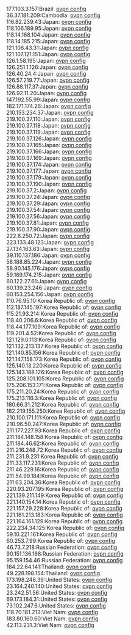 177.103.3.157:Brazil: [ovpn config](vpn/177_103_3_157.ovpn)  
36.37.181.209:Cambodia: [ovpn config](vpn/36_37_181_209.ovpn)  
116.82.239.43:Japan: [ovpn config](vpn/116_82_239_43.ovpn)  
118.106.189.95:Japan: [ovpn config](vpn/118_106_189_95.ovpn)  
118.14.168.104:Japan: [ovpn config](vpn/118_14_168_104.ovpn)  
118.14.185.215:Japan: [ovpn config](vpn/118_14_185_215.ovpn)  
121.106.43.31:Japan: [ovpn config](vpn/121_106_43_31.ovpn)  
121.107.121.151:Japan: [ovpn config](vpn/121_107_121_151.ovpn)  
126.1.58.195:Japan: [ovpn config](vpn/126_1_58_195.ovpn)  
126.251.1.126:Japan: [ovpn config](vpn/126_251_1_126.ovpn)  
126.40.24.4:Japan: [ovpn config](vpn/126_40_24_4.ovpn)  
126.57.219.77:Japan: [ovpn config](vpn/126_57_219_77.ovpn)  
126.88.117.37:Japan: [ovpn config](vpn/126_88_117_37.ovpn)  
126.92.11.20:Japan: [ovpn config](vpn/126_92_11_20.ovpn)  
147.192.55.99:Japan: [ovpn config](vpn/147_192_55_99.ovpn)  
182.171.174.26:Japan: [ovpn config](vpn/182_171_174_26.ovpn)  
210.153.234.37:Japan: [ovpn config](vpn/210_153_234_37.ovpn)  
219.100.37.110:Japan: [ovpn config](vpn/219_100_37_110.ovpn)  
219.100.37.118:Japan: [ovpn config](vpn/219_100_37_118.ovpn)  
219.100.37.119:Japan: [ovpn config](vpn/219_100_37_119.ovpn)  
219.100.37.126:Japan: [ovpn config](vpn/219_100_37_126.ovpn)  
219.100.37.165:Japan: [ovpn config](vpn/219_100_37_165.ovpn)  
219.100.37.166:Japan: [ovpn config](vpn/219_100_37_166.ovpn)  
219.100.37.169:Japan: [ovpn config](vpn/219_100_37_169.ovpn)  
219.100.37.174:Japan: [ovpn config](vpn/219_100_37_174.ovpn)  
219.100.37.177:Japan: [ovpn config](vpn/219_100_37_177.ovpn)  
219.100.37.179:Japan: [ovpn config](vpn/219_100_37_179.ovpn)  
219.100.37.190:Japan: [ovpn config](vpn/219_100_37_190.ovpn)  
219.100.37.2:Japan: [ovpn config](vpn/219_100_37_2.ovpn)  
219.100.37.24:Japan: [ovpn config](vpn/219_100_37_24.ovpn)  
219.100.37.29:Japan: [ovpn config](vpn/219_100_37_29.ovpn)  
219.100.37.54:Japan: [ovpn config](vpn/219_100_37_54.ovpn)  
219.100.37.56:Japan: [ovpn config](vpn/219_100_37_56.ovpn)  
219.100.37.81:Japan: [ovpn config](vpn/219_100_37_81.ovpn)  
219.100.37.90:Japan: [ovpn config](vpn/219_100_37_90.ovpn)  
222.8.250.72:Japan: [ovpn config](vpn/222_8_250_72.ovpn)  
223.133.48.123:Japan: [ovpn config](vpn/223_133_48_123.ovpn)  
27.134.163.63:Japan: [ovpn config](vpn/27_134_163_63.ovpn)  
39.110.137.186:Japan: [ovpn config](vpn/39_110_137_186.ovpn)  
58.188.85.224:Japan: [ovpn config](vpn/58_188_85_224.ovpn)  
58.90.145.176:Japan: [ovpn config](vpn/58_90_145_176.ovpn)  
59.169.174.215:Japan: [ovpn config](vpn/59_169_174_215.ovpn)  
60.122.27.61:Japan: [ovpn config](vpn/60_122_27_61.ovpn)  
60.139.23.246:Japan: [ovpn config](vpn/60_139_23_246.ovpn)  
60.153.254.156:Japan: [ovpn config](vpn/60_153_254_156.ovpn)  
110.76.95.10:Korea Republic of: [ovpn config](vpn/110_76_95_10.ovpn)  
112.187.145.197:Korea Republic of: [ovpn config](vpn/112_187_145_197.ovpn)  
115.21.93.214:Korea Republic of: [ovpn config](vpn/115_21_93_214.ovpn)  
118.40.206.6:Korea Republic of: [ovpn config](vpn/118_40_206_6.ovpn)  
118.44.177.109:Korea Republic of: [ovpn config](vpn/118_44_177_109.ovpn)  
119.201.4.52:Korea Republic of: [ovpn config](vpn/119_201_4_52.ovpn)  
121.129.0.113:Korea Republic of: [ovpn config](vpn/121_129_0_113.ovpn)  
121.132.213.137:Korea Republic of: [ovpn config](vpn/121_132_213_137.ovpn)  
121.140.85.156:Korea Republic of: [ovpn config](vpn/121_140_85_156.ovpn)  
121.147.158.173:Korea Republic of: [ovpn config](vpn/121_147_158_173.ovpn)  
125.140.13.220:Korea Republic of: [ovpn config](vpn/125_140_13_220.ovpn)  
125.143.188.126:Korea Republic of: [ovpn config](vpn/125_143_188_126.ovpn)  
125.208.101.105:Korea Republic of: [ovpn config](vpn/125_208_101_105.ovpn)  
175.206.153.171:Korea Republic of: [ovpn config](vpn/175_206_153_171.ovpn)  
175.211.20.24:Korea Republic of: [ovpn config](vpn/175_211_20_24.ovpn)  
175.213.116.3:Korea Republic of: [ovpn config](vpn/175_213_116_3.ovpn)  
180.66.31.212:Korea Republic of: [ovpn config](vpn/180_66_31_212.ovpn)  
182.219.155.250:Korea Republic of: [ovpn config](vpn/182_219_155_250.ovpn)  
210.100.171.111:Korea Republic of: [ovpn config](vpn/210_100_171_111.ovpn)  
210.96.50.247:Korea Republic of: [ovpn config](vpn/210_96_50_247.ovpn)  
211.177.227.93:Korea Republic of: [ovpn config](vpn/211_177_227_93.ovpn)  
211.184.148.158:Korea Republic of: [ovpn config](vpn/211_184_148_158.ovpn)  
211.184.46.62:Korea Republic of: [ovpn config](vpn/211_184_46_62.ovpn)  
211.216.248.72:Korea Republic of: [ovpn config](vpn/211_216_248_72.ovpn)  
211.231.9.231:Korea Republic of: [ovpn config](vpn/211_231_9_231.ovpn)  
211.33.117.231:Korea Republic of: [ovpn config](vpn/211_33_117_231.ovpn)  
211.46.229.16:Korea Republic of: [ovpn config](vpn/211_46_229_16.ovpn)  
211.54.99.184:Korea Republic of: [ovpn config](vpn/211_54_99_184.ovpn)  
211.63.204.36:Korea Republic of: [ovpn config](vpn/211_63_204_36.ovpn)  
220.93.207.195:Korea Republic of: [ovpn config](vpn/220_93_207_195.ovpn)  
221.139.211.149:Korea Republic of: [ovpn config](vpn/221_139_211_149.ovpn)  
221.140.154.14:Korea Republic of: [ovpn config](vpn/221_140_154_14.ovpn)  
221.157.29.228:Korea Republic of: [ovpn config](vpn/221_157_29_228.ovpn)  
221.161.213.183:Korea Republic of: [ovpn config](vpn/221_161_213_183.ovpn)  
221.164.161.129:Korea Republic of: [ovpn config](vpn/221_164_161_129.ovpn)  
222.234.34.125:Korea Republic of: [ovpn config](vpn/222_234_34_125.ovpn)  
59.10.221.161:Korea Republic of: [ovpn config](vpn/59_10_221_161.ovpn)  
60.253.7.99:Korea Republic of: [ovpn config](vpn/60_253_7_99.ovpn)  
46.73.7.218:Russian Federation: [ovpn config](vpn/46_73_7_218.ovpn)  
90.151.136.168:Russian Federation: [ovpn config](vpn/90_151_136_168.ovpn)  
95.159.154.46:Russian Federation: [ovpn config](vpn/95_159_154_46.ovpn)  
184.22.64.141:Thailand: [ovpn config](vpn/184_22_64_141.ovpn)  
49.228.198.154:Thailand: [ovpn config](vpn/49_228_198_154.ovpn)  
173.198.248.39:United States: [ovpn config](vpn/173_198_248_39.ovpn)  
23.164.240.140:United States: [ovpn config](vpn/23_164_240_140.ovpn)  
23.242.51.56:United States: [ovpn config](vpn/23_242_51_56.ovpn)  
69.173.184.31:United States: [ovpn config](vpn/69_173_184_31.ovpn)  
73.102.247.6:United States: [ovpn config](vpn/73_102_247_6.ovpn)  
118.70.181.213:Viet Nam: [ovpn config](vpn/118_70_181_213.ovpn)  
183.80.160.60:Viet Nam: [ovpn config](vpn/183_80_160_60.ovpn)  
42.113.231.3:Viet Nam: [ovpn config](vpn/42_113_231_3.ovpn)  
